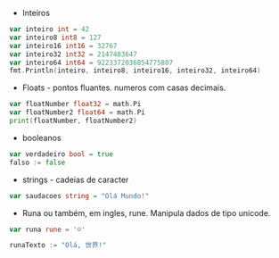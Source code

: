 - Inteiros

```go
var inteiro int = 42
var inteiro8 int8 = 127
var inteiro16 int16 = 32767
var inteiro32 int32 = 2147483647
var inteiro64 int64 = 9223372036854775807
fmt.Println(inteiro, inteiro8, inteiro16, inteiro32, inteiro64)

```

- Floats - pontos fluantes. numeros com casas decimais.

```go
var floatNumber float32 = math.Pi
var floatNumber2 float64 = math.Pi
print(floatNumber, floatNumber2)
```

- booleanos

```go
var verdadeiro bool = true
falso := false
```

- strings - cadeias de caracter

```go
var saudacoes string = "Olá Mundo!"
```


- Runa ou também, em ingles, rune. Manipula dados de tipo unicode.

```go
var runa rune = '☺'

runaTexto := "Olá, 世界!" 
```
